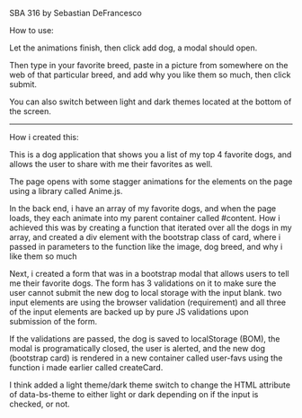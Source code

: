 SBA 316 by Sebastian DeFrancesco

How to use: 

Let the animations finish, then click add dog, a modal should open.

Then type in your favorite breed, paste in a picture from somewhere on the web of that particular breed, and add why you like them so much, then click submit.

You can also switch between light and dark themes located at the bottom of the screen.


____


How i created this:

This is a dog application that shows you a list of my top 4 favorite dogs, and allows the user to share with me their favorites as well.

The page opens with some stagger animations for the elements on the page using a library called Anime.js. 

In the back end, i have an array of my favorite dogs, and when the page loads, they each animate into my parent container called #content.
How i achieved this was by creating a function that iterated over all the dogs in my array, and created a div element with the bootstrap class of card, where i passed in parameters to the function like the image, dog breed, and why i like them so much

Next, i created a form that was in a bootstrap modal that allows users to tell me their favorite dogs. 
The form has 3 validations on it to make sure the user cannot submit the new dog to local storage with the input blank.
two input elements are using the browser validation (requirement) and all three of the input elements are backed up by pure JS validations upon submission of the form. 

If the validations are passed, the dog is saved to localStorage (BOM), the modal is programatically closed, the user is alerted, and the new dog (bootstrap card) is rendered in a new container called user-favs using the function i made earlier called createCard.

I think added a light theme/dark theme switch to change the HTML attribute of data-bs-theme to either light or dark depending on if the input is checked, or not.



